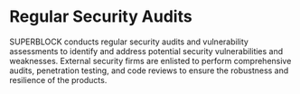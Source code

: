 # Regular Security Audits

SUPERBLOCK conducts regular security audits and vulnerability assessments to identify and address potential security vulnerabilities and weaknesses. External security firms are enlisted to perform comprehensive audits, penetration testing, and code reviews to ensure the robustness and resilience of the products.

